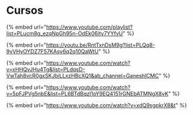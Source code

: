 # Cursos

{% embed url="https://www.youtube.com/playlist?list=PLucm8g_ezqNpGh95n-OdEk06ity7YYfvU" %}

{% embed url="https://youtu.be/RntTxnDsM9g?list=PLQq8-9yVHyOYDZ7F57KAsy6q2q10QaWtU" %}

{% embed url="https://www.youtube.com/watch?v=xHHQvJHu4Tg&list=PLdqsD-VwTah8vcR0gxSKJbiLLxzHBcXQ1&ab_channel=GaneshICMC" %}

{% embed url="https://www.youtube.com/watch?v=5pFJPVg5nbE&list=PL6BTdBqzl1oY9EQ4151rGNEbATMNgX8vK" %}

{% embed url="https://www.youtube.com/watch?v=xdQ9sgpkrX8&t" %}
